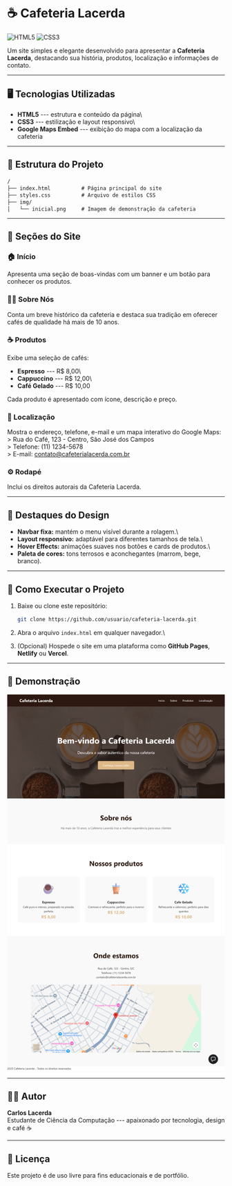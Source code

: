 # ☕ Cafeteria Lacerda

![HTML5](https://img.shields.io/badge/HTML5-E34F26?style=for-the-badge&logo=html5&logoColor=white)
![CSS3](https://img.shields.io/badge/CSS3-1572B6?style=for-the-badge&logo=css3&logoColor=white)

Um site simples e elegante desenvolvido para apresentar a **Cafeteria
Lacerda**, destacando sua história, produtos, localização e informações
de contato.

------------------------------------------------------------------------

## 🖥️ Tecnologias Utilizadas

-   **HTML5** --- estrutura e conteúdo da página\
-   **CSS3** --- estilização e layout responsivo\
-   **Google Maps Embed** --- exibição do mapa com a localização da
    cafeteria

------------------------------------------------------------------------

## 📂 Estrutura do Projeto

    /
    ├── index.html          # Página principal do site
    ├── styles.css          # Arquivo de estilos CSS
    ├── img/
    │   └── inicial.png     # Imagem de demonstração da cafeteria

------------------------------------------------------------------------

## 🧭 Seções do Site

### 🏠 Início

Apresenta uma seção de boas-vindas com um banner e um botão para
conhecer os produtos.

### 👩‍🍳 Sobre Nós

Conta um breve histórico da cafeteria e destaca sua tradição em oferecer
cafés de qualidade há mais de 10 anos.

### ☕ Produtos

Exibe uma seleção de cafés: 
- **Espresso** --- R\$ 8,00\
- **Cappuccino** --- R\$ 12,00\
- **Café Gelado** --- R\$ 10,00

Cada produto é apresentado com ícone, descrição e preço.

### 📍 Localização

Mostra o endereço, telefone, e-mail e um mapa interativo do Google Maps:
\> Rua do Café, 123 - Centro, São José dos Campos\
\> Telefone: (11) 1234-5678\
\> E-mail: contato@cafeterialacerda.com.br

### ⚙️ Rodapé

Inclui os direitos autorais da Cafeteria Lacerda.

------------------------------------------------------------------------

## 🎨 Destaques do Design

-   **Navbar fixa:** mantém o menu visível durante a rolagem.\
-   **Layout responsivo:** adaptável para diferentes tamanhos de tela.\
-   **Hover Effects:** animações suaves nos botões e cards de produtos.\
-   **Paleta de cores:** tons terrosos e aconchegantes (marrom, bege,
    branco).

------------------------------------------------------------------------

## 🚀 Como Executar o Projeto

1.  Baixe ou clone este repositório:

    ``` bash
    git clone https://github.com/usuario/cafeteria-lacerda.git
    ```

2.  Abra o arquivo `index.html` em qualquer navegador.\

3.  (Opcional) Hospede o site em uma plataforma como **GitHub Pages**,
    **Netlify** ou **Vercel**.

------------------------------------------------------------------------

## 📸 Demonstração

![Demonstração da Cafeteria Lacerda](img/demo.png)

------------------------------------------------------------------------

## 👨‍💻 Autor

**Carlos Lacerda**\
Estudante de Ciência da Computação --- apaixonado por tecnologia, design
e café ☕

------------------------------------------------------------------------

## 📝 Licença

Este projeto é de uso livre para fins educacionais e de portfólio.
